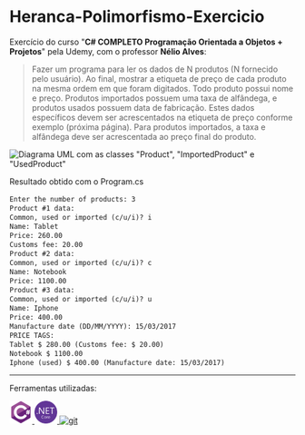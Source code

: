 # Heranca-Polimorfismo-Exercicio

Exercício do curso "**C# COMPLETO Programação Orientada a Objetos + Projetos**" pela Udemy, com o professor **Nélio Alves**:

> Fazer um programa para ler os dados de N
produtos (N fornecido pelo usuário).
>Ao final,
mostrar a etiqueta de preço de cada produto na
mesma ordem em que foram digitados.
>Todo produto possui nome e preço. Produtos
importados possuem uma taxa de alfândega, e
produtos usados possuem data de fabricação.
>Estes dados específicos devem ser
acrescentados na etiqueta de preço conforme
exemplo (próxima página).
>Para produtos
importados, a taxa e alfândega deve ser
acrescentada ao preço final do produto.

![Diagrama UML com as classes "Product", "ImportedProduct" e "UsedProduct"](https://live.staticflickr.com/65535/53415051472_38f4b9026b_w.jpg)

Resultado obtido com o Program.cs

    Enter the number of products: 3
    Product #1 data:
    Common, used or imported (c/u/i)? i
    Name: Tablet
    Price: 260.00
    Customs fee: 20.00
    Product #2 data:
    Common, used or imported (c/u/i)? c
    Name: Notebook
    Price: 1100.00
    Product #3 data:
    Common, used or imported (c/u/i)? u
    Name: Iphone
    Price: 400.00
    Manufacture date (DD/MM/YYYY): 15/03/2017
    PRICE TAGS:
    Tablet $ 280.00 (Customs fee: $ 20.00)
    Notebook $ 1100.00
    Iphone (used) $ 400.00 (Manufacture date: 15/03/2017)

---
Ferramentas utilizadas: 
<p align="left">
<a href="https://learn.microsoft.com/pt-br/dotnet/csharp/tour-of-csharp/" target="_blank" rel="noreferrer"> <img src="https://github.com/devicons/devicon/blob/master/icons/csharp/csharp-original.svg" alt="C#" width="40" height="40"/> </a> 
<a href="https://dotnet.microsoft.com/pt-br/" target="_blank" rel="noreferrer"> <img src="https://github.com/devicons/devicon/blob/master/icons/dotnetcore/dotnetcore-original.svg" alt="dotnet" width="40" height="40"/> </a> 
 <a href="https://git-scm.com/" target="_blank" rel="noreferrer"> <img src="https://www.vectorlogo.zone/logos/git-scm/git-scm-icon.svg" alt="git" width="40" height="40"/> </a>
